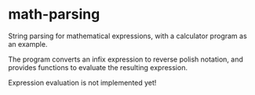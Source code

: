 # math-parsing

String parsing for mathematical expressions, with a calculator program as an example.

The program converts an infix expression to reverse polish notation, and provides functions to evaluate the resulting expression.

Expression evaluation is not implemented yet!
